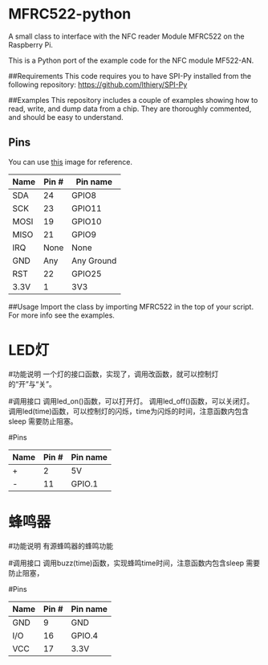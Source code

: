MFRC522-python
==============

A small class to interface with the NFC reader Module MFRC522 on the Raspberry Pi.

This is a Python port of the example code for the NFC module MF522-AN.

##Requirements
This code requires you to have SPI-Py installed from the following repository:
https://github.com/lthiery/SPI-Py

##Examples
This repository includes a couple of examples showing how to read, write, and dump data from a chip. They are thoroughly commented, and should be easy to understand.

## Pins
You can use [this](http://i.imgur.com/y7Fnvhq.png) image for reference.

| Name | Pin # | Pin name   |
|------|-------|------------|
| SDA  | 24    | GPIO8      |
| SCK  | 23    | GPIO11     |
| MOSI | 19    | GPIO10     |
| MISO | 21    | GPIO9      |
| IRQ  | None  | None       |
| GND  | Any   | Any Ground |
| RST  | 22    | GPIO25     |
| 3.3V | 1     | 3V3        |

##Usage
Import the class by importing MFRC522 in the top of your script. For more info see the examples.


LED灯
==============

#功能说明
一个灯的接口函数，实现了，调用改函数，就可以控制灯的“开”与“关”。

#调用接口
调用led_on()函数，可以打开灯。
调用led_off()函数，可以关闭灯。
调用led(time)函数，可以控制灯的闪烁，time为闪烁的时间，注意函数内包含sleep 需要防止阻塞。

#Pins

| Name | Pin # | Pin name   |
|------|-------|------------|
|  +   | 2     | 5V         |
|  -   | 11    | GPIO.1     |

蜂鸣器
==============

#功能说明
有源蜂鸣器的蜂鸣功能

#调用接口
调用buzz(time)函数，实现蜂鸣time时间，注意函数内包含sleep 需要防止阻塞，

#Pins

| Name | Pin # | Pin name   |
|------|-------|------------|
|  GND |   9   |    GND     |
|  I/O |   16  |   GPIO.4   |
|  VCC |   17  |    3.3V    |


